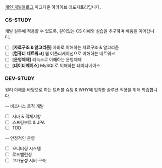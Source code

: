 [개인 개발블로그](https://hwanghub.tistory.com/) 마크다운 아카이브 레포지토리입니다.

### CS-STUDY
개발 실무에 적용할 수 있도록, 깊이있는 CS 이해와 실습을 추구하며 배움을 이어갑니다.

- [ ] **\[자료구조 & 알고리즘\]** 자바로 이해하는 자료구조 & 알고리즘
- [ ] **\[컴퓨터 네트워크\]** 웹 어플리케이션으로 이해하는 네트워크
- [ ] **\[운영체제\]** 리눅스로 이해하는 운영체제
- [ ] **\[데이터베이스\]** MySQL로 이해하는 데이터베이스

### DEV-STUDY
원리 이해를 바탕으로 하는 트러블 슈팅 & WHY에 입각한 솔루션 적용을 위해 학습합니다.

-- 비즈니스 로직 개발
- [ ] 자바 & 객체지향
- [ ] 스프링부트 & JPA
- [ ] TDD

-- 안정적인 운영
- [ ] 모니터링 시스템
- [ ] 로드밸런싱
- [ ] 고가용성 서버 구축
